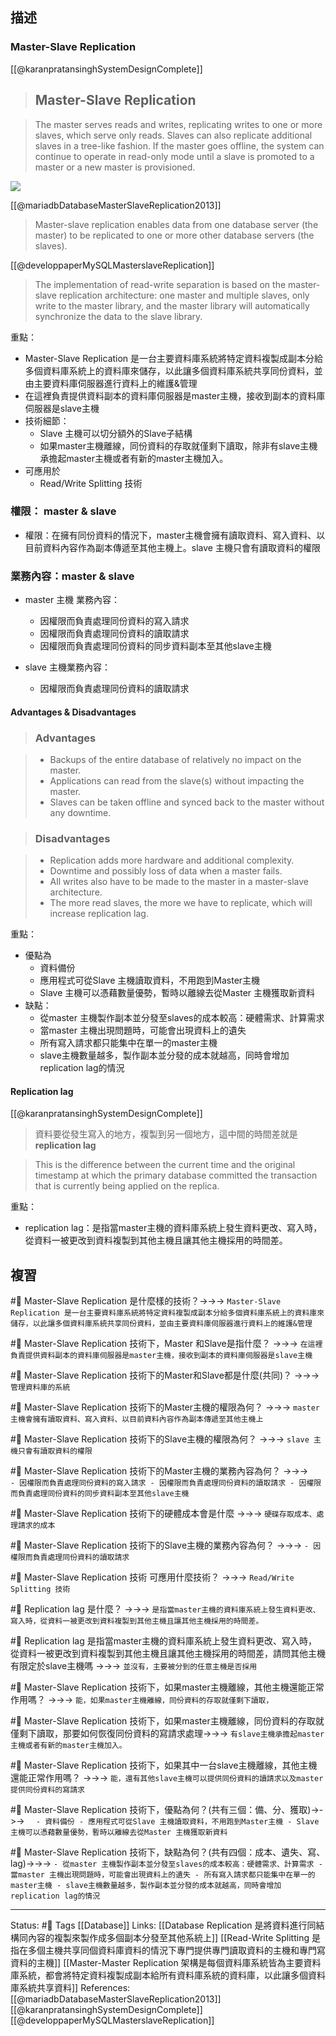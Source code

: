 ## 描述


### Master-Slave Replication
[[@karanpratansinghSystemDesignComplete]]

> ## Master-Slave Replication

> The master serves reads and writes, replicating writes to one or more slaves, which serve only reads. Slaves can also replicate additional slaves in a tree-like fashion. If the master goes offline, the system can continue to operate in read-only mode until a slave is promoted to a master or a new master is provisioned.

![](https://raw.githubusercontent.com/karanpratapsingh/portfolio/master/public/static/courses/system-design/chapter-II/database-replication/master-slave-replication.png)


[[@mariadbDatabaseMasterSlaveReplication2013]]
> Master-slave replication enables data from one database server (the master) to be replicated to one or more other database servers (the slaves).

[[@developpaperMySQLMasterslaveReplication]]
>The implementation of read-write separation is based on the master-slave replication architecture: one master and multiple slaves, only write to the master library, and the master library will automatically synchronize the data to the slave library.

 重點：
 - Master-Slave Replication 是一台主要資料庫系統將特定資料複製成副本分給多個資料庫系統上的資料庫來儲存，以此讓多個資料庫系統共享同份資料，並由主要資料庫伺服器進行資料上的維護&管理
 - 在這裡負責提供資料副本的資料庫伺服器是master主機，接收到副本的資料庫伺服器是slave主機
 - 技術細節：
	 - Slave 主機可以切分額外的Slave子結構
	 - 如果master主機離線，同份資料的存取就僅剩下讀取，除非有slave主機承擔起master主機或者有新的master主機加入。
- 可應用於
	- Read/Write Splitting 技術


### 權限： master & slave 
 - 權限：在擁有同份資料的情況下，master主機會擁有讀取資料、寫入資料、以目前資料內容作為副本傳遞至其他主機上。slave 主機只會有讀取資料的權限

### 業務內容：master & slave
 -  master 主機 業務內容：
	- 因權限而負責處理同份資料的寫入請求
	- 因權限而負責處理同份資料的讀取請求
	- 因權限而負責處理同份資料的同步資料副本至其他slave主機

- slave 主機業務內容：
	- 因權限而負責處理同份資料的讀取請求

#### Advantages & Disadvantages

> ### Advantages

> -   Backups of the entire database of relatively no impact on the master.
> -   Applications can read from the slave(s) without impacting the master.
> -  Slaves can be taken offline and synced back to the master without any downtime.

> ### Disadvantages

> -   Replication adds more hardware and additional complexity.
> -   Downtime and possibly loss of data when a master fails.
> -   All writes also have to be made to the master in a master-slave architecture.
> -   The more read slaves, the more we have to replicate, which will increase replication lag.

重點：
- 優點為
	- 資料備份
	- 應用程式可從Slave 主機讀取資料，不用跑到Master主機
	- Slave 主機可以憑藉數量優勢，暫時以離線去從Master 主機獲取新資料
- 缺點：
	- 從master 主機製作副本並分發至slaves的成本較高：硬體需求、計算需求
	- 當master 主機出現問題時，可能會出現資料上的遺失
	- 所有寫入請求都只能集中在單一的master主機
	- slave主機數量越多，製作副本並分發的成本就越高，同時會增加replication lag的情況

#### Replication lag
[[@karanpratansinghSystemDesignComplete]]
> 資料要從發生寫入的地方，複製到另一個地方，這中間的時間差就是**replication lag**

> This is the difference between the current time and the original timestamp at which the primary database committed the transaction that is currently being applied on the replica.


重點：
- replication lag：是指當master主機的資料庫系統上發生資料更改、寫入時，從資料一被更改到資料複製到其他主機且讓其他主機採用的時間差。

## 複習

#🧠 Master-Slave Replication 是什麼樣的技術？->->-> `Master-Slave Replication 是一台主要資料庫系統將特定資料複製成副本分給多個資料庫系統上的資料庫來儲存，以此讓多個資料庫系統共享同份資料，並由主要資料庫伺服器進行資料上的維護&管理`
<!--SR:!2022-09-26,22,250-->


#🧠 Master-Slave Replication 技術下，Master 和Slave是指什麼？ ->->-> `在這裡負責提供資料副本的資料庫伺服器是master主機，接收到副本的資料庫伺服器是slave主機`
<!--SR:!2022-09-28,23,250-->

#🧠 Master-Slave Replication 技術下的Master和Slave都是什麼(共同)？ ->->-> `管理資料庫的系統`
<!--SR:!2022-10-02,26,250-->

#🧠 Master-Slave Replication 技術下的Master主機的權限為何？ ->->-> `master主機會擁有讀取資料、寫入資料、以目前資料內容作為副本傳遞至其他主機上`
<!--SR:!2022-09-25,21,250-->

#🧠 Master-Slave Replication 技術下的Slave主機的權限為何？ ->->-> `slave 主機只會有讀取資料的權限`
<!--SR:!2022-10-04,28,250-->

#🧠 Master-Slave Replication 技術下的Master主機的業務內容為何？ ->->-> `	- 因權限而負責處理同份資料的寫入請求 - 因權限而負責處理同份資料的讀取請求 - 因權限而負責處理同份資料的同步資料副本至其他slave主機`
<!--SR:!2022-10-04,28,250-->

#🧠 Master-Slave Replication 技術下的硬體成本會是什麼 ->->-> `硬碟存取成本、處理請求的成本`
<!--SR:!2022-09-23,6,248-->

#🧠 Master-Slave Replication 技術下的Slave主機的業務內容為何？ ->->-> `- 因權限而負責處理同份資料的讀取請求`
<!--SR:!2022-10-01,26,250-->

#🧠 Master-Slave Replication 技術 可應用什麼技術？ ->->-> `Read/Write Splitting 技術`
<!--SR:!2022-10-03,27,250-->

#🧠 Replication lag 是什麼？ ->->-> `是指當master主機的資料庫系統上發生資料更改、寫入時，從資料一被更改到資料複製到其他主機且讓其他主機採用的時間差。`
<!--SR:!2022-10-24,36,230-->


#🧠 Replication lag 是指當master主機的資料庫系統上發生資料更改、寫入時，從資料一被更改到資料複製到其他主機且讓其他主機採用的時間差，請問其他主機有限定於slave主機嗎 ->->-> `並沒有，主要被分到的任意主機是否採用`
<!--SR:!2022-09-28,23,250-->


#🧠 Master-Slave Replication 技術下，如果master主機離線，其他主機還能正常作用嗎？ ->->-> `能，如果master主機離線，同份資料的存取就僅剩下讀取，`
<!--SR:!2022-10-04,28,250-->

#🧠 Master-Slave Replication 技術下，如果master主機離線，同份資料的存取就僅剩下讀取，那要如何恢復同份資料的寫請求處理->->-> `有slave主機承擔起master主機或者有新的master主機加入。`
<!--SR:!2022-10-28,41,249-->

#🧠 Master-Slave Replication 技術下，如果其中一台slave主機離線，其他主機還能正常作用嗎？  ->->-> `能，還有其他slave主機可以提供同份資料的讀請求以及master提供同份資料的寫請求`
<!--SR:!2022-09-29,24,250-->

#🧠 Master-Slave Replication 技術下，優點為何？(共有三個：備、分、獲取)->->-> `	- 資料備份 - 應用程式可從Slave 主機讀取資料，不用跑到Master主機 - Slave 主機可以憑藉數量優勢，暫時以離線去從Master 主機獲取新資料`
<!--SR:!2022-10-04,28,250-->

#🧠  Master-Slave Replication 技術下，缺點為何？(共有四個：成本、遺失、寫、lag)->->-> `- 從master 主機製作副本並分發至slaves的成本較高：硬體需求、計算需求 - 當master 主機出現問題時，可能會出現資料上的遺失 - 所有寫入請求都只能集中在單一的master主機 - slave主機數量越多，製作副本並分發的成本就越高，同時會增加replication lag的情況`
<!--SR:!2022-10-13,29,230-->

---
Status: #🌱 
Tags
[[Database]]
Links:
[[Database Replication  是將資料進行同結構同內容的複製來製作成多個副本分發至其他系統上]]
[[Read-Write Splitting 是指在多個主機共享同個資料庫資料的情況下專門提供專門讀取資料的主機和專門寫資料的主機]]
[[Master-Master Replication 架構是每個資料庫系統皆為主要資料庫系統，都會將特定資料複製成副本給所有資料庫系統的資料庫，以此讓多個資料庫系統共享資料]]
References:
[[@mariadbDatabaseMasterSlaveReplication2013]]
[[@karanpratansinghSystemDesignComplete]]
[[@developpaperMySQLMasterslaveReplication]]